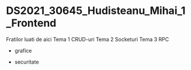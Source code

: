 # DS2021_30645_Hudisteanu_Mihai_1_Frontend

Fratilor luati de aici
Tema 1
CRUD-uri 
Tema 2
Socketuri
Tema 3
RPC

+ grafice 
- securitate
